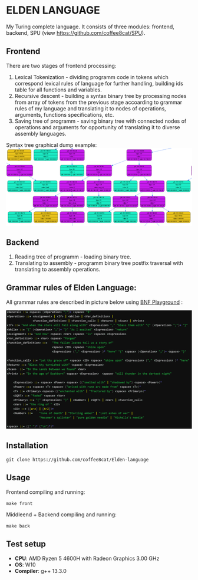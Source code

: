 # ELDEN LANGUAGE

My Turing complete language. It consists of three modules: frontend, backend, SPU (view https://github.com/coffee8cat/SPU).
## Frontend
There are two stages of frontend processing:
 1. Lexical Tokenization - dividing programm code in tokens which correspond lexical rules of language for further handling, building ids table for all functions and variables.
 2. Recursive descent - building a syntax binary tree by processing nodes from array of tokens from the previous stage accoarding to grammar rules of my language and translating it to nodes of operations, arguments, functions specifications, etc.
 3. Saving tree of programm - saving binary tree with connected nodes of operations and arguments for opportunity of translating it to diverse assembly languages.

Syntax tree graphical dump example:
![picture](pictures//syntax_tree_example.png)

## Backend
 1. Reading tree of programm - loading binary tree.
 2. Translating to assembly - programm binary tree postfix traversal with translating to assembly operations.


## Grammar rules of Elden Language:

All grammar rules are described in picture below using [BNF Playground](https://bnfparser.firebaseapp.com/) :

![picture](pictures//Grammar_rules.png)


## Installation
```shell
git clone https://github.com/coffee8cat/Elden-language
```

## Usage

Frontend compiling and running:
```shell
make front
```
Middleend + Backend compiling and running:
```shell
make back
```

## Test setup

- **CPU**: AMD Ryzen 5 4600H with Radeon Graphics 3.00 GHz
- **OS**: W10
- **Compiler**: g++ 13.3.0

